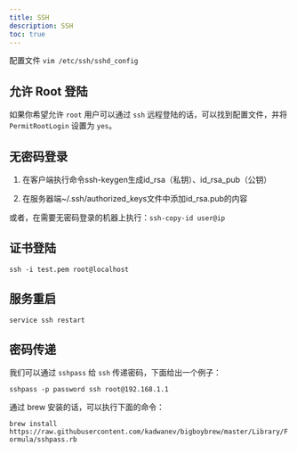 ```yaml
---
title: SSH
description: SSH
toc: true
---
```


配置文件 `vim /etc/ssh/sshd_config`

## 允许 Root 登陆

如果你希望允许 `root` 用户可以通过 `ssh` 远程登陆的话，可以找到配置文件，并将 `PermitRootLogin` 设置为 `yes`。

## 无密码登录

1. 在客户端执行命令ssh-keygen生成id_rsa（私钥）、id_rsa_pub（公钥）

2. 在服务器端~/.ssh/authorized_keys文件中添加id_rsa.pub的内容

或者，在需要无密码登录的机器上执行：`ssh-copy-id user@ip`

## 证书登陆

`ssh -i test.pem root@localhost`

## 服务重启

`service ssh restart`

## 密码传递

我们可以通过 `sshpass` 给 `ssh` 传递密码，下面给出一个例子：

`sshpass -p password ssh root@192.168.1.1`

通过 brew 安装的话，可以执行下面的命令：

`brew install https://raw.githubusercontent.com/kadwanev/bigboybrew/master/Library/Formula/sshpass.rb`
